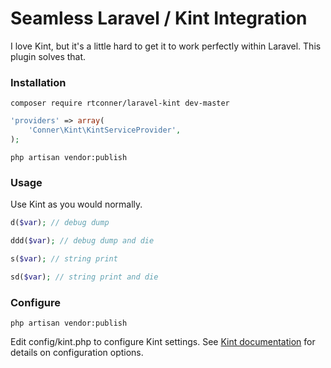 Seamless Laravel / Kint Integration
============

I love Kint, but it's a little hard to get it to work perfectly within Laravel. This plugin solves that.

### Installation

    composer require rtconner/laravel-kint dev-master

```php
'providers' => array(
	'Conner\Kint\KintServiceProvider',
);
```

    php artisan vendor:publish

### Usage

Use Kint as you would normally.

```php
d($var); // debug dump

ddd($var); // debug dump and die

s($var); // string print

sd($var); // string print and die
```

### Configure

    php artisan vendor:publish

Edit config/kint.php to configure Kint settings. See [Kint documentation](http://raveren.github.io/kint/) for details on configuration options.